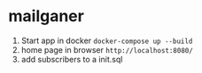 # mailganer
1. Start app in docker 
`docker-compose up --build`
2. home page in browser 
`http://localhost:8080/`
3. add subscribers to a init.sql